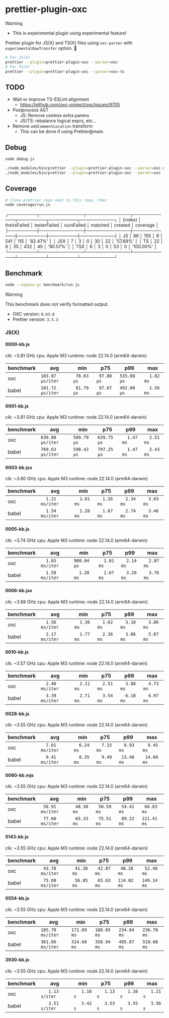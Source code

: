 # prettier-plugin-oxc

> [!WARNING]
> - This is experimental plugin using experimental feature!

Prettier plugin for JS(X) and TS(X) files using `oxc-parser` with `experimentalRawTransfer` option. 🚀

```sh
# For JS(X)
prettier --plugin=prettier-plugin-oxc --parser=oxc
# For TS(X)
prettier --plugin=prettier-plugin-oxc --parser=oxc-ts
```

## TODO

- Wait or improve TS-ESLint alignment
  - https://github.com/oxc-project/oxc/issues/9705
- Postprocess AST
  - JS: Remove useless extra parens
  - JS/TS: rebalance logical exprs, etc...
- Remove `addCommentLocation` transform
  - This can be done if using Prettier@main

## Debug

```sh
node debug.js

./node_modules/bin/prettier --plugin=prettier-plugin-oxc --parser=oxc debug.js
./node_modules/bin/prettier --plugin=prettier-plugin-oxc --parser=oxc ./benchmark/fixtures/0028-kb.js
```

## Coverage

```sh
# Clone prettier repo next to this repo, then
node coverage/run.js
```

┌─────────┬──────────────┬──────────────┬────────────┬─────────┬─────────┬───────────┐
│ (index) │ theirsFailed │ testerFailed │ oursFailed │ matched │ created │ coverage  │
├─────────┼──────────────┼──────────────┼────────────┼─────────┼─────────┼───────────┤
│ JS      │ 86           │ 155          │ 9          │ 541     │ 115     │ '82.47%'  │
│ JSX     │ 7            │ 3            │ 0          │ 30      │ 22      │ '57.69%'  │
│ TS      │ 22           │ 6            │ 35         │ 432     │ 45      │ '90.57%'  │
│ TSX     │ 6            │ 3            │ 0          │ 53      │ 0       │ '100.00%' │
└─────────┴──────────────┴──────────────┴────────────┴─────────┴─────────┴───────────┘

## Benchmark

```sh
node --expose-gc benchmark/run.js
```

> [!WARNING]
> This benchmark does not verify formatted output.

- OXC version: `0.63.0`
- Prettier version: `3.5.3`

### JS(X)
#### 0000-kb.js
clk: ~3.81 GHz
cpu: Apple M3
runtime: node 22.14.0 (arm64-darwin)

| benchmark |              avg |         min |         p75 |         p99 |         max |
| ----- | ---------------- | ----------- | ----------- | ----------- | ----------- |
| oxc   | `103.87 µs/iter` | ` 78.63 µs` | ` 97.88 µs` | `535.00 µs` | `  1.82 ms` |
| babel | `101.72 µs/iter` | ` 81.79 µs` | ` 97.67 µs` | `492.00 µs` | `  1.56 ms` |

#### 0001-kb.js
clk: ~3.81 GHz
cpu: Apple M3
runtime: node 22.14.0 (arm64-darwin)

| benchmark |              avg |         min |         p75 |         p99 |         max |
| ----- | ---------------- | ----------- | ----------- | ----------- | ----------- |
| oxc   | `639.80 µs/iter` | `509.79 µs` | `639.75 µs` | `  1.47 ms` | `  2.51 ms` |
| babel | `769.63 µs/iter` | `598.42 µs` | `797.25 µs` | `  1.47 ms` | `  2.43 ms` |

#### 0003-kb.jsx
clk: ~3.80 GHz
cpu: Apple M3
runtime: node 22.14.0 (arm64-darwin)

| benchmark |              avg |         min |         p75 |         p99 |         max |
| ----- | ---------------- | ----------- | ----------- | ----------- | ----------- |
| oxc   | `  1.21 ms/iter` | `  1.01 ms` | `  1.26 ms` | `  2.34 ms` | `  3.03 ms` |
| babel | `  1.54 ms/iter` | `  1.28 ms` | `  1.67 ms` | `  2.74 ms` | `  3.46 ms` |

#### 0005-kb.js
clk: ~3.74 GHz
cpu: Apple M3
runtime: node 22.14.0 (arm64-darwin)

| benchmark |              avg |         min |         p75 |         p99 |         max |
| ----- | ---------------- | ----------- | ----------- | ----------- | ----------- |
| oxc   | `  1.03 ms/iter` | `908.04 µs` | `  1.01 ms` | `  2.14 ms` | `  2.87 ms` |
| babel | `  1.58 ms/iter` | `  1.28 ms` | `  1.67 ms` | `  3.20 ms` | `  3.76 ms` |

#### 0006-kb.jsx
clk: ~3.68 GHz
cpu: Apple M3
runtime: node 22.14.0 (arm64-darwin)

| benchmark |              avg |         min |         p75 |         p99 |         max |
| ----- | ---------------- | ----------- | ----------- | ----------- | ----------- |
| oxc   | `  1.56 ms/iter` | `  1.36 ms` | `  1.62 ms` | `  3.10 ms` | `  3.86 ms` |
| babel | `  2.17 ms/iter` | `  1.77 ms` | `  2.36 ms` | `  3.86 ms` | `  5.07 ms` |

#### 0010-kb.js
clk: ~3.57 GHz
cpu: Apple M3
runtime: node 22.14.0 (arm64-darwin)

| benchmark |              avg |         min |         p75 |         p99 |         max |
| ----- | ---------------- | ----------- | ----------- | ----------- | ----------- |
| oxc   | `  2.40 ms/iter` | `  2.11 ms` | `  2.51 ms` | `  3.88 ms` | `  4.73 ms` |
| babel | `  3.39 ms/iter` | `  2.71 ms` | `  3.54 ms` | `  6.18 ms` | `  6.97 ms` |

#### 0028-kb.js
clk: ~3.55 GHz
cpu: Apple M3
runtime: node 22.14.0 (arm64-darwin)

| benchmark |              avg |         min |         p75 |         p99 |         max |
| ----- | ---------------- | ----------- | ----------- | ----------- | ----------- |
| oxc   | `  7.01 ms/iter` | `  6.24 ms` | `  7.15 ms` | `  8.93 ms` | `  9.45 ms` |
| babel | `  9.41 ms/iter` | `  8.35 ms` | `  9.49 ms` | ` 13.46 ms` | ` 14.60 ms` |

#### 0080-kb.mjs
clk: ~3.55 GHz
cpu: Apple M3
runtime: node 22.14.0 (arm64-darwin)

| benchmark |              avg |         min |         p75 |         p99 |         max |
| ----- | ---------------- | ----------- | ----------- | ----------- | ----------- |
| oxc   | ` 50.91 ms/iter` | ` 48.30 ms` | ` 50.59 ms` | ` 54.41 ms` | ` 60.83 ms` |
| babel | ` 77.60 ms/iter` | ` 65.33 ms` | ` 75.51 ms` | ` 89.22 ms` | `121.41 ms` |

#### 0143-kb.js
clk: ~3.55 GHz
cpu: Apple M3
runtime: node 22.14.0 (arm64-darwin)

| benchmark |              avg |         min |         p75 |         p99 |         max |
| ----- | ---------------- | ----------- | ----------- | ----------- | ----------- |
| oxc   | ` 43.70 ms/iter` | ` 41.30 ms` | ` 42.87 ms` | ` 48.26 ms` | ` 52.48 ms` |
| babel | ` 75.68 ms/iter` | ` 56.05 ms` | ` 65.63 ms` | `114.02 ms` | `149.14 ms` |

#### 0554-kb.js
clk: ~3.55 GHz
cpu: Apple M3
runtime: node 22.14.0 (arm64-darwin)

| benchmark |              avg |         min |         p75 |         p99 |         max |
| ----- | ---------------- | ----------- | ----------- | ----------- | ----------- |
| oxc   | `185.70 ms/iter` | `171.09 ms` | `180.65 ms` | `234.04 ms` | `236.70 ms` |
| babel | `361.66 ms/iter` | `314.60 ms` | `358.94 ms` | `405.87 ms` | `518.68 ms` |

#### 3930-kb.js
clk: ~3.55 GHz
cpu: Apple M3
runtime: node 22.14.0 (arm64-darwin)

| benchmark |              avg |         min |         p75 |         p99 |         max |
| ----- | ---------------- | ----------- | ----------- | ----------- | ----------- |
| oxc   | `   1.13 s/iter` | `   1.10 s` | `   1.13 s` | `   1.16 s` | `   1.21 s` |
| babel | `   3.51 s/iter` | `   3.42 s` | `   3.53 s` | `   3.55 s` | `   3.56 s` |

